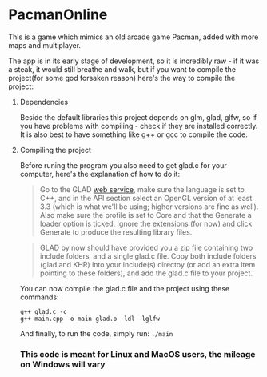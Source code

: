 # PacmanOnline
This is a game which mimics an old arcade game Pacman, added with more maps and multiplayer.

The app is in its early stage of development, so it is incredibly raw - if it was a steak, it would still breathe and walk, but if you want to compile the project(for some god forsaken reason) here's the way to compile the project:
1. Dependencies

    Beside the default libraries this project depends on glm, glad, glfw, so if you have problems with compiling - check if they are installed correctly. It is also best to have something like g++ or gcc to compile the code.
2. Compiling the project

    Before runing the program you also need to get glad.c for your computer, here's the explanation of how to do it:
    >  Go to the GLAD [web service](http://glad.dav1d.de/), make sure the language is set to C++, and in the API section select an OpenGL version of at least 3.3 (which is what we'll be using; higher versions are fine as well). Also make sure the profile is set to Core and that the Generate a loader option is ticked. Ignore the extensions (for now) and click Generate to produce the resulting library files.

    > GLAD by now should have provided you a zip file containing two include folders, and a single glad.c file. Copy both include folders (glad and KHR) into your include(s) directoy (or add an extra item pointing to these folders), and add the glad.c file to your project. 
    
    You can now compile the glad.c file and the project using these commands:
    ```
    g++ glad.c -c
    g++ main.cpp -o main glad.o -ldl -lglfw
    ```
    
    And finally, to run the code, simply run:
    `./main`
    ### This code is meant for Linux and MacOS users, the mileage on Windows will vary
